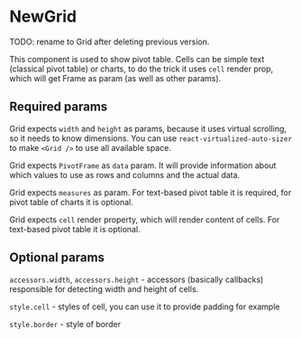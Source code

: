 # NewGrid

TODO: rename to Grid after deleting previous version.

This component is used to show pivot table. Cells can be simple text (classical pivot table) or charts, to do the trick it uses `cell` render prop, which will get Frame as param (as well as other params).

## Required params

Grid expects `width` and `height` as params, because it uses virtual scrolling, so it needs to know dimensions. You can use `react-virtualized-auto-sizer` to make `<Grid />` to use all available space.

Grid expects `PivotFrame` as `data` param. It will provide information about which values to use as rows and columns and the actual data.

Grid expects `measures` as param. For text-based pivot table it is required, for pivot table of charts it is optional.

Grid expects `cell` render property, which will render content of cells. For text-based pivot table it is optional.

## Optional params

`accessors.width`, `accessors.height` - accessors (basically callbacks) responsible for detecting width and height of cells.

`style.cell` - styles of cell, you can use it to provide padding for example

`style.border` - style of border
